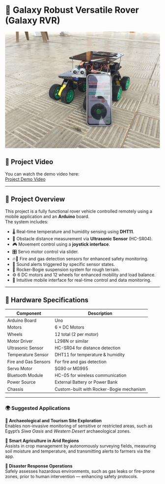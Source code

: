 # 🚀 Galaxy Robust Versatile Rover (Galaxy RVR)

![Rover Image](https://github.com/abdallah3z22/Rover-Vehicle-project/blob/main/media/Galaxy%20RVR%209.jpg)
## 🎥 Project Video

You can watch the demo video here:  
[Project Demo Video](https://drive.google.com/file/d/1LpjWG3qay0_qdufBdIlzgO6Jy-xcpyDJ/view?usp=drivesdk)

---

## 📌 Project Overview

This project is a fully functional rover vehicle controlled remotely using a mobile application and an **Arduino** board.  
The system includes:

- 🌡️ Real-time temperature and humidity sensing using **DHT11**.
- 📏 Obstacle distance measurement via **Ultrasonic Sensor** (HC-SR04).
- 🎮 Movement control using a **joystick interface**.
- 🎛️ Servo motor control via slider.
- 🔥🛑 Fire and gas detection sensors for enhanced safety monitoring.
- 🔔 Sound alerts triggered by specific sensor states.
- 🚙 Rocker-Bogie suspension system for rough terrain.
- ⚙️ 6 DC motors and 12 wheels for enhanced mobility and load balance.
- 📱 Intuitive mobile interface for real-time control and data monitoring.

---

## 🔩 Hardware Specifications

| Component           | Description                              |
|---------------------|------------------------------------------|
| Arduino Board       | Uno                                      |
| Motors              | 6 × DC Motors                            |
| Wheels              | 12 total (2 per motor)                   |
| Motor Driver        | L298N or similar                         |
| Ultrasonic Sensor   | HC-SR04 for distance detection           |
| Temperature Sensor  | DHT11 for temperature & humidity         |
| Fire and Gas Sensors| For fire and gas detection                |
| Servo Motor         | SG90 or MG995                            |
| Bluetooth Module    | HC-05 for wireless communication         |
| Power Source        | External Battery or Power Bank           |
| Chassis             | Custom-built with Rocker-Bogie mechanism |


---


### 🌍 Suggested Applications

 **🗿 Archaeological and Tourism Site Exploration**  
   Enables non-invasive monitoring of sensitive or restricted areas, such as Egypt’s *Siwa Oasis* and *Western Desert* archaeological zones.

 **🌾 Smart Agriculture in Arid Regions**  
   Assists in crop management by autonomously surveying fields, measuring soil moisture and temperature, and transmitting alerts to farmers via the app.

 **🚨 Disaster Response Operations**  
   Safely assesses hazardous environments, such as gas leaks or fire-prone zones, prior to human intervention — enhancing safety protocols.
